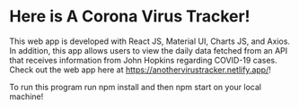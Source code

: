 # Here is A Corona Virus Tracker!
This web app is developed with React JS, Material UI,  Charts JS, and Axios.   In addition, this app allows users to view the daily data fetched from an API that receives information from John Hopkins regarding COVID-19 cases.  Check out the web app here at https://anothervirustracker.netlify.app/!


To run this program run npm install and then npm start on your local machine!

